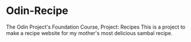 # Odin-Recipe
The Odin Project's Foundation Course, Project: Recipes
This is a project to make a recipe website for my mother's most delicious sambal recipe.